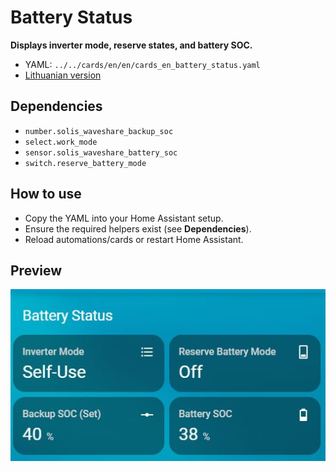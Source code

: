 # Battery Status

**Displays inverter mode, reserve states, and battery SOC.**

- YAML: `../../cards/en/en/cards_en_battery_status.yaml`
- [Lithuanian version](../lt/cards_en_battery_status.md)

## Dependencies
- `number.solis_waveshare_backup_soc`
- `select.work_mode`
- `sensor.solis_waveshare_battery_soc`
- `switch.reserve_battery_mode`

## How to use
- Copy the YAML into your Home Assistant setup.
- Ensure the required helpers exist (see **Dependencies**).
- Reload automations/cards or restart Home Assistant.

## Preview

![preview](../img/battery_status_EN.jpg)

